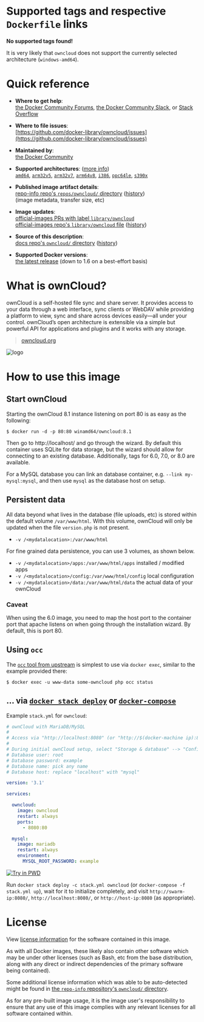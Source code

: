 <!--

********************************************************************************

WARNING:

    DO NOT EDIT "owncloud/README.md"

    IT IS AUTO-GENERATED

    (from the other files in "owncloud/" combined with a set of templates)

********************************************************************************

-->

# Supported tags and respective `Dockerfile` links

**No supported tags found!**

It is very likely that `owncloud` does not support the currently selected architecture (`windows-amd64`).

# Quick reference

-	**Where to get help**:  
	[the Docker Community Forums](https://forums.docker.com/), [the Docker Community Slack](https://blog.docker.com/2016/11/introducing-docker-community-directory-docker-community-slack/), or [Stack Overflow](https://stackoverflow.com/search?tab=newest&q=docker)

-	**Where to file issues**:  
	[https://github.com/docker-library/owncloud/issues](https://github.com/docker-library/owncloud/issues)

-	**Maintained by**:  
	[the Docker Community](https://github.com/docker-library/owncloud)

-	**Supported architectures**: ([more info](https://github.com/docker-library/official-images#architectures-other-than-amd64))  
	[`amd64`](https://hub.docker.com/r/amd64/owncloud/), [`arm32v5`](https://hub.docker.com/r/arm32v5/owncloud/), [`arm32v7`](https://hub.docker.com/r/arm32v7/owncloud/), [`arm64v8`](https://hub.docker.com/r/arm64v8/owncloud/), [`i386`](https://hub.docker.com/r/i386/owncloud/), [`ppc64le`](https://hub.docker.com/r/ppc64le/owncloud/), [`s390x`](https://hub.docker.com/r/s390x/owncloud/)

-	**Published image artifact details**:  
	[repo-info repo's `repos/owncloud/` directory](https://github.com/docker-library/repo-info/blob/master/repos/owncloud) ([history](https://github.com/docker-library/repo-info/commits/master/repos/owncloud))  
	(image metadata, transfer size, etc)

-	**Image updates**:  
	[official-images PRs with label `library/owncloud`](https://github.com/docker-library/official-images/pulls?q=label%3Alibrary%2Fowncloud)  
	[official-images repo's `library/owncloud` file](https://github.com/docker-library/official-images/blob/master/library/owncloud) ([history](https://github.com/docker-library/official-images/commits/master/library/owncloud))

-	**Source of this description**:  
	[docs repo's `owncloud/` directory](https://github.com/docker-library/docs/tree/master/owncloud) ([history](https://github.com/docker-library/docs/commits/master/owncloud))

-	**Supported Docker versions**:  
	[the latest release](https://github.com/docker/docker-ce/releases/latest) (down to 1.6 on a best-effort basis)

# What is ownCloud?

ownCloud is a self-hosted file sync and share server. It provides access to your data through a web interface, sync clients or WebDAV while providing a platform to view, sync and share across devices easily—all under your control. ownCloud’s open architecture is extensible via a simple but powerful API for applications and plugins and it works with any storage.

> [owncloud.org](https://owncloud.org/)

![logo](https://raw.githubusercontent.com/docker-library/docs/9d36b4ed7cabc35dbd3849272ba2bd7abe482172/owncloud/logo.png)

# How to use this image

## Start ownCloud

Starting the ownCloud 8.1 instance listening on port 80 is as easy as the following:

```console
$ docker run -d -p 80:80 winamd64/owncloud:8.1
```

Then go to http://localhost/ and go through the wizard. By default this container uses SQLite for data storage, but the wizard should allow for connecting to an existing database. Additionally, tags for 6.0, 7.0, or 8.0 are available.

For a MySQL database you can link an database container, e.g. `--link my-mysql:mysql`, and then use `mysql` as the database host on setup.

## Persistent data

All data beyond what lives in the database (file uploads, etc) is stored within the default volume `/var/www/html`. With this volume, ownCloud will only be updated when the file `version.php` is not present.

-	`-v /<mydatalocation>:/var/www/html`

For fine grained data persistence, you can use 3 volumes, as shown below.

-	`-v /<mydatalocation>/apps:/var/www/html/apps` installed / modified apps
-	`-v /<mydatalocation>/config:/var/www/html/config` local configuration
-	`-v /<mydatalocation>/data:/var/www/html/data` the actual data of your ownCloud

### Caveat

When using the 6.0 image, you need to map the host port to the container port that apache listens on when going through the installation wizard. By default, this is port 80.

## Using `occ`

The [`occ` tool from upstream](https://doc.owncloud.org/server/9.0/admin_manual/configuration_server/occ_command.html) is simplest to use via `docker exec`, similar to the example provided there:

```console
$ docker exec -u www-data some-owncloud php occ status
```

## ... via [`docker stack deploy`](https://docs.docker.com/engine/reference/commandline/stack_deploy/) or [`docker-compose`](https://github.com/docker/compose)

Example `stack.yml` for `owncloud`:

```yaml
# ownCloud with MariaDB/MySQL
#
# Access via "http://localhost:8080" (or "http://$(docker-machine ip):8080" if using docker-machine)
#
# During initial ownCloud setup, select "Storage & database" --> "Configure the database" --> "MySQL/MariaDB"
# Database user: root
# Database password: example
# Database name: pick any name
# Database host: replace "localhost" with "mysql"

version: '3.1'

services:

  owncloud:
    image: owncloud
    restart: always
    ports:
      - 8080:80

  mysql:
    image: mariadb
    restart: always
    environment:
      MYSQL_ROOT_PASSWORD: example
```

[![Try in PWD](https://github.com/play-with-docker/stacks/raw/cff22438cb4195ace27f9b15784bbb497047afa7/assets/images/button.png)](http://play-with-docker.com?stack=https://raw.githubusercontent.com/docker-library/docs/e24f39cddf21560cf0a24f149059ff23640b0f16/owncloud/stack.yml)

Run `docker stack deploy -c stack.yml owncloud` (or `docker-compose -f stack.yml up`), wait for it to initialize completely, and visit `http://swarm-ip:8080/`, `http://localhost:8080/`, or `http://host-ip:8080` (as appropriate).

# License

View [license information](https://owncloud.org/contribute/agreement/) for the software contained in this image.

As with all Docker images, these likely also contain other software which may be under other licenses (such as Bash, etc from the base distribution, along with any direct or indirect dependencies of the primary software being contained).

Some additional license information which was able to be auto-detected might be found in [the `repo-info` repository's `owncloud/` directory](https://github.com/docker-library/repo-info/tree/master/repos/owncloud).

As for any pre-built image usage, it is the image user's responsibility to ensure that any use of this image complies with any relevant licenses for all software contained within.
